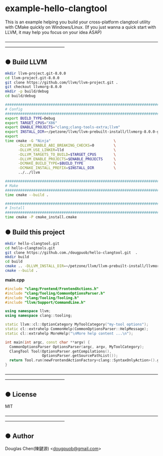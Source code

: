 # example-hello-clangtool
This is an example helping you build your cross-platform clangtool utility with CMake quickly on Windows/Linux.
(If you just wanna a quick start with LLVM, it may help you focus on your idea ASAP)

——————————————————————————————————————————————————

## ● Build LLVM

``` bash
mkdir llvm-project.git-8.0.0
cd llvm-project.git-8.0.0
git clone https://github.com/llvm/llvm-project.git .
git checkout llvmorg-8.0.0
mkdir -p build/debug
cd build/debug

#####################################################################################
# Config
#####################################################################################
export BUILD_TYPE=Debug
export TARGET_CPUS="X86"
export ENABLE_PROJECTS="clang;clang-tools-extra;llvm"
export INSTALL_DIR=~/petzone/llvm/llvm-prebuilt-install/llvmorg-8.0.0-gcc-debug
export 
time cmake -G "Ninja"                             \
      -DLLVM_ENABLE_ABI_BREAKING_CHECKS=0         \
      -DLLVM_USE_LINKER=lld                       \
      -DLLVM_TARGETS_TO_BUILD=$TARGET_CPUS        \
      -DLLVM_ENABLE_PROJECTS=$ENABLE_PROJECTS     \
      -DCMAKE_BUILD_TYPE=$BUILD_TYPE              \
      -DCMAKE_INSTALL_PREFIX=$INSTALL_DIR         \
      ../../llvm

#####################################################################################
# Make
#####################################################################################
time cmake --build .

#####################################################################################
# Install
#####################################################################################
time cmake -P cmake_install.cmake
```

## ● Build this project

``` bash
mkdir hello-clangtool.git
cd hello-clangtools.git
git clone https://github.com./dougpuob/hello-clangtool.git  .
mkdir build
cd build
cmake .. -DLLVM_INSTALL_DIR=~/petzone/llvm/llvm-prebuilt-install/llvmorg-8.0.0-gcc-debug/
cmake --build .
```


**main.cpp**
``` c++
#include "clang/Frontend/FrontendActions.h"
#include "clang/Tooling/CommonOptionsParser.h"
#include "clang/Tooling/Tooling.h"
#include "llvm/Support/CommandLine.h"

using namespace llvm;
using namespace clang::tooling;

static llvm::cl::OptionCategory MyToolCategory("my-tool options");
static cl::extrahelp CommonHelp(CommonOptionsParser::HelpMessage);
static cl::extrahelp MoreHelp("\nMore help content ...\n");

int main(int argc, const char **argv) {
  CommonOptionsParser OptionsParser(argc, argv, MyToolCategory);
  ClangTool Tool(OptionsParser.getCompilations(),
                 OptionsParser.getSourcePathList());
  return Tool.run(newFrontendActionFactory<clang::SyntaxOnlyAction>().get());
}
```

——————————————————————————————————————————————————

## ● License
MIT

——————————————————————————————————————————————————

## ● Author
Douglas Chen(陳鍵源) <<dougpuob@gmail.com>>
